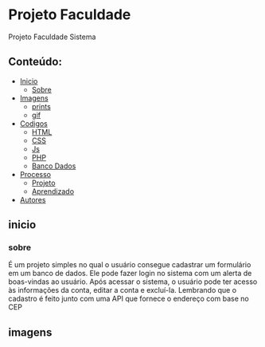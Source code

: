 # Projeto Faculdade

<p>Projeto Faculdade Sistema</p>

## Conteúdo:
- [Inicio](#inicio)
  - [Sobre](#sobre)
- [Imagens](#imagens)
  - [prints](#prints)
  - [gif](#gif)
- [Codigos](#codigos)
  - [HTML](#html)
  - [CSS](#CSS)
  - [Js](#hs)
  - [PHP](#php)
  - [Banco Dados](#bd)
- [Processo](#processo)
  - [Projeto](#projeto)
  - [Aprendizado](#aprendizado)
- [Autores](#autores)    

## inicio

### sobre

<p>É um projeto simples no qual o usuário consegue cadastrar um formulário em um banco de dados. Ele pode fazer login no sistema com um alerta de boas-vindas ao usuário. Após acessar o sistema, o usuário pode ter acesso às informações da conta, editar a conta e excluí-la. Lembrando que o cadastro é feito junto com uma API que fornece o endereço com base no CEP</p>

## imagens

